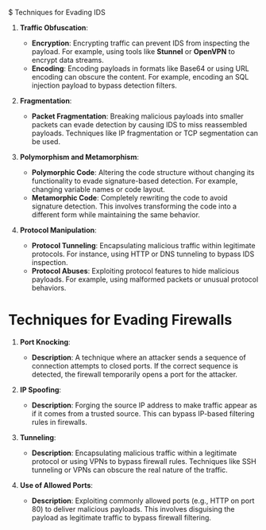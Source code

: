$ Techniques for Evading IDS

1. **Traffic Obfuscation**:
   - **Encryption**: Encrypting traffic can prevent IDS from inspecting the payload. For example, using tools like **Stunnel** or **OpenVPN** to encrypt data streams.
   - **Encoding**: Encoding payloads in formats like Base64 or using URL encoding can obscure the content. For example, encoding an SQL injection payload to bypass detection filters.

2. **Fragmentation**:
   - **Packet Fragmentation**: Breaking malicious payloads into smaller packets can evade detection by causing IDS to miss reassembled payloads. Techniques like IP fragmentation or TCP segmentation can be used.

3. **Polymorphism and Metamorphism**:
   - **Polymorphic Code**: Altering the code structure without changing its functionality to evade signature-based detection. For example, changing variable names or code layout.
   - **Metamorphic Code**: Completely rewriting the code to avoid signature detection. This involves transforming the code into a different form while maintaining the same behavior.

4. **Protocol Manipulation**:
   - **Protocol Tunneling**: Encapsulating malicious traffic within legitimate protocols. For instance, using HTTP or DNS tunneling to bypass IDS inspection.
   - **Protocol Abuses**: Exploiting protocol features to hide malicious payloads. For example, using malformed packets or unusual protocol behaviors.

# Techniques for Evading Firewalls

1. **Port Knocking**:
   - **Description**: A technique where an attacker sends a sequence of connection attempts to closed ports. If the correct sequence is detected, the firewall temporarily opens a port for the attacker.

2. **IP Spoofing**:
   - **Description**: Forging the source IP address to make traffic appear as if it comes from a trusted source. This can bypass IP-based filtering rules in firewalls.

3. **Tunneling**:
   - **Description**: Encapsulating malicious traffic within a legitimate protocol or using VPNs to bypass firewall rules. Techniques like SSH tunneling or VPNs can obscure the real nature of the traffic.

4. **Use of Allowed Ports**:
   - **Description**: Exploiting commonly allowed ports (e.g., HTTP on port 80) to deliver malicious payloads. This involves disguising the payload as legitimate traffic to bypass firewall filtering.

